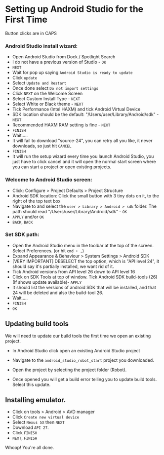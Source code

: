 # Setting up Android Studio for the First Time

Button clicks are in CAPS

### Android Studio install wizard:
- Open Android Studio from Dock / Spotlight Search
- I do not have a previous version of Studio - `OK`
- `NEXT`
- Wait for pop up saying `Android Studio is ready to update`
- Click `update`
- Select `Update and Restart`
- Once done select `Do not import settings`
- Click `NEXT` on the Welcome Screen
- Select Custom Install Type - `NEXT`
- Select White or Black theme - `NEXT`
- Tick Performance (Intel HAXM) and tick Android Virtual Device
- SDK location should be the default: "/Users/user/Library/Android/sdk" - `NEXT`
- Recommended HAXM RAM setting is fine - `NEXT`
- `FINISH`
- Wait.....
- It will fail to download "source-24", you can retry all you like, it never downloads, so just hit `CANCEL`
- `FINISH`
- It will run the setup wizard every time you launch Android Studio, you just have to click cancel and it will open the normal start screen where you can start a project or open existing projects.


### Welcome to Android Studio screen:
- Click: Configure > Project Defaults > Project Structure
- Android SDK location: Click the small button with 3 tiny dots on it, to the right of the top text box
- Navigate to and select the `user > Library > Android > sdk` folder. The path should read "/Users/user/Library/Android/sdk" - `OK`
- `APPLY` and/or `OK`
- `BACK`, `BACK`


### Set SDK path:
- Open the Android Studio menu in the toolbar at the top of the screen. Select Preferences. (or hit `cmd + ,`)
- Expand Appearance & Behaviour > System Settings > Android SDK
- [VERY IMPORTANT] DESELECT the top option, which is "API level 24", it should say it's partially installed, we want rid of it.
- Tick Android versions from API level 26 down to API level 16
- Click on SDK Tools at top of window. Tick Android SDK build-tools (26) (If shows update available)- `APPLY`
- It should list the versions of android SDK that will be installed, and that 24 will be deleted and also the build-tool 26.
- Wait.....
- `FINISH`
- `OK`

## Updating build tools

We will need to update our build tools the first time we open an existing project.

- In Android Studio click open an existing Android Studio project

- Navigate to the `android_studio_robot_start` project you downloaded.

- Open the project by selecting the project folder (Robot).

- Once opened you will get a build error telling you to update build tools. Select this update.  

## Installing emulator.

- Click on tools > Android > AVD manager
- Click `Create new virtual device`
- Select `Nexus 5X` then `NEXT`
- Download `API 27`.
- Click `FINISH`
- `NEXT`, `FINISH`


Whoop! You're all done.
